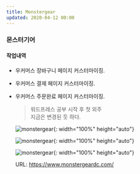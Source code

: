 ```yaml
---
title: Monstergear
updated: 2020-04-12 00:00
---
```


### 몬스터기어
    
#### 작업내역
- 우커머스 장바구니 페이지 커스터마이징.
- 우커머스 결제 페이지 커스터마이징.
- 우커머스 주문완료 페이지 커스터마이징.
  
	>워드프레스 공부 시작 후 첫 외주  
	>지금은 변경된 듯 하다.  
  
	![monstergear](https://github.com/project0210/project0210.github.io/blob/master/_posts/images/monstergear/001.png?raw=true){: width="100%" height="auto"}
  
	![monstergear](https://github.com/project0210/project0210.github.io/blob/master/_posts/images/monstergear/002.png?raw=true){: width="100%" height="auto"}
  
	![monstergear](https://github.com/project0210/project0210.github.io/blob/master/_posts/images/monstergear/003.png?raw=true){: width="100%" height="auto"}
  
	URL: https://www.monstergeardc.com/